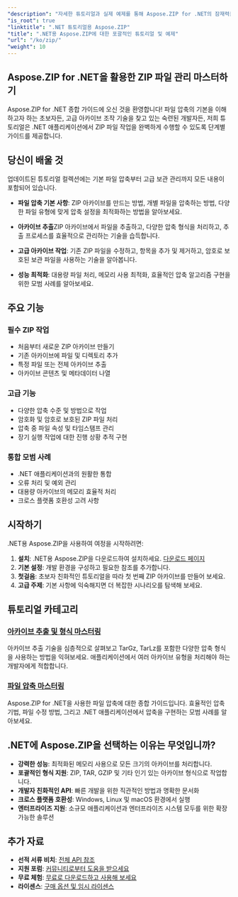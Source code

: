 ```yaml
---
"description": "자세한 튜토리얼과 실제 예제를 통해 Aspose.ZIP for .NET의 잠재력을 최대한 활용해 보세요. .NET 애플리케이션에서 ZIP 파일을 효율적으로 압축, 압축 해제 및 관리하는 방법을 알아보세요."
"is_root": true
"linktitle": ".NET 튜토리얼용 Aspose.ZIP"
"title": ".NET용 Aspose.ZIP에 대한 포괄적인 튜토리얼 및 예제"
"url": "/ko/zip/"
"weight": 10
---
```


## Aspose.ZIP for .NET을 활용한 ZIP 파일 관리 마스터하기

Aspose.ZIP for .NET 종합 가이드에 오신 것을 환영합니다! 파일 압축의 기본을 이해하고자 하는 초보자든, 고급 아카이브 조작 기술을 찾고 있는 숙련된 개발자든, 저희 튜토리얼은 .NET 애플리케이션에서 ZIP 파일 작업을 완벽하게 수행할 수 있도록 단계별 가이드를 제공합니다.

## 당신이 배울 것

업데이트된 튜토리얼 컬렉션에는 기본 파일 압축부터 고급 보관 관리까지 모든 내용이 포함되어 있습니다.

- **파일 압축 기본 사항**: ZIP 아카이브를 만드는 방법, 개별 파일을 압축하는 방법, 다양한 파일 유형에 맞게 압축 설정을 최적화하는 방법을 알아보세요.

- **아카이브 추출**ZIP 아카이브에서 파일을 추출하고, 다양한 압축 형식을 처리하고, 추출 프로세스를 효율적으로 관리하는 기술을 습득합니다.

- **고급 아카이브 작업**: 기존 ZIP 파일을 수정하고, 항목을 추가 및 제거하고, 암호로 보호된 보관 파일을 사용하는 기술을 알아봅니다.

- **성능 최적화**: 대용량 파일 처리, 메모리 사용 최적화, 효율적인 압축 알고리즘 구현을 위한 모범 사례를 알아보세요.

## 주요 기능

### 필수 ZIP 작업
- 처음부터 새로운 ZIP 아카이브 만들기
- 기존 아카이브에 파일 및 디렉토리 추가
- 특정 파일 또는 전체 아카이브 추출
- 아카이브 콘텐츠 및 메타데이터 나열

### 고급 기능
- 다양한 압축 수준 및 방법으로 작업
- 암호화 및 암호로 보호된 ZIP 파일 처리
- 압축 중 파일 속성 및 타임스탬프 관리
- 장기 실행 작업에 대한 진행 상황 추적 구현

### 통합 모범 사례
- .NET 애플리케이션과의 원활한 통합
- 오류 처리 및 예외 관리
- 대용량 아카이브의 메모리 효율적 처리
- 크로스 플랫폼 호환성 고려 사항

## 시작하기

.NET용 Aspose.ZIP을 사용하여 여정을 시작하려면:

1. **설치**: .NET용 Aspose.ZIP을 다운로드하여 설치하세요. [다운로드 페이지](https://releases.aspose.com/zip/net/)
2. **기본 설정**: 개발 환경을 구성하고 필요한 참조를 추가합니다.
3. **첫걸음**: 초보자 친화적인 튜토리얼을 따라 첫 번째 ZIP 아카이브를 만들어 보세요.
4. **고급 주제**: 기본 사항에 익숙해지면 더 복잡한 시나리오를 탐색해 보세요.

## 튜토리얼 카테고리

### [아카이브 추출 및 형식 마스터링](./mastering-archive-extraction-and-formats/)
아카이브 추출 기술을 심층적으로 살펴보고 TarGz, TarLz를 포함한 다양한 압축 형식을 사용하는 방법을 익혀보세요. 애플리케이션에서 여러 아카이브 유형을 처리해야 하는 개발자에게 적합합니다.

### [파일 압축 마스터링](./file-compress/)
Aspose.ZIP for .NET을 사용한 파일 압축에 대한 종합 가이드입니다. 효율적인 압축 기법, 파일 수정 방법, 그리고 .NET 애플리케이션에서 압축을 구현하는 모범 사례를 알아보세요.

## .NET에 Aspose.ZIP을 선택하는 이유는 무엇입니까?

- **강력한 성능**: 최적화된 메모리 사용으로 모든 크기의 아카이브를 처리합니다.
- **포괄적인 형식 지원**: ZIP, TAR, GZIP 및 기타 인기 있는 아카이브 형식으로 작업합니다.
- **개발자 친화적인 API**: 빠른 개발을 위한 직관적인 방법과 명확한 문서화
- **크로스 플랫폼 호환성**: Windows, Linux 및 macOS 환경에서 실행
- **엔터프라이즈 지원**: 소규모 애플리케이션과 엔터프라이즈 시스템 모두를 위한 확장 가능한 솔루션

## 추가 자료

- **선적 서류 비치**: [전체 API 참조](https://reference.aspose.com/zip/net/)
- **지원 포럼**: [커뮤니티로부터 도움을 받으세요](https://forum.aspose.com/c/zip/37)
- **무료 체험**: [무료로 다운로드하고 사용해 보세요](https://releases.aspose.com/)
- **라이센스**: [구매 옵션 및 임시 라이센스](https://purchase.conholdate.com/buy)